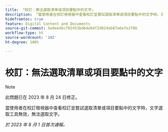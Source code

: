 ```yaml
---
title: 「校訂：無法選取清單或項目要點中的文字」
description: 「當使用者在校訂檢視器中查看校訂並嘗試選取清單或項目要點中的文字時，文字選取工具無效，無法選取文字。」
hidefromtoc: true
feature: Digital Content and Documents
source-git-commit: 5edee4bcf02453bdb4e84f24024ab87a6efe2f8b
workflow-type: ht
source-wordcount: '102'
ht-degree: 100%

---
```



# 校訂：無法選取清單或項目要點中的文字

<!--WF and WFP TOCs-->

>[!NOTE]
>
>此問題已在 2023 年 8 月 24 日修正。

當使用者在校訂檢視器中查看校訂並嘗試選取清單或項目要點中的文字時，文字選取工具無效，無法選取文字。

_於 2023 年 8 月 1 日首次通報。_

